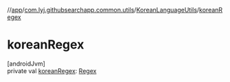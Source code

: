 //[app](../../../index.md)/[com.lyj.githubsearchapp.common.utils](../index.md)/[KoreanLanguageUtils](index.md)/[koreanRegex](korean-regex.md)

# koreanRegex

[androidJvm]\
private val [koreanRegex](korean-regex.md): [Regex](https://kotlinlang.org/api/latest/jvm/stdlib/kotlin.text/-regex/index.html)
